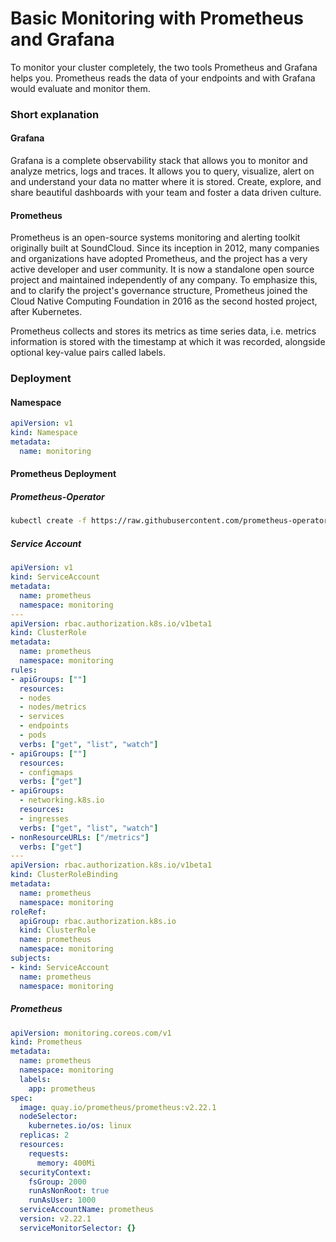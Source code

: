 # Basic Monitoring with Prometheus and Grafana

To monitor your cluster completely, the two tools Prometheus and Grafana helps you.
Prometheus reads the data of your endpoints and with Grafana would evaluate and monitor them.

### Short explanation

#### Grafana
Grafana is a complete observability stack that allows you to monitor and analyze metrics, logs and traces. It allows you to query, visualize, alert on and understand your data no matter where it is stored. Create, explore, and share beautiful dashboards with your team and foster a data driven culture.

#### Prometheus
Prometheus is an open-source systems monitoring and alerting toolkit originally built at SoundCloud. Since its inception in 2012, many companies and organizations have adopted Prometheus, and the project has a very active developer and user community. It is now a standalone open source project and maintained independently of any company. To emphasize this, and to clarify the project's governance structure, Prometheus joined the Cloud Native Computing Foundation in 2016 as the second hosted project, after Kubernetes.

Prometheus collects and stores its metrics as time series data, i.e. metrics information is stored with the timestamp at which it was recorded, alongside optional key-value pairs called labels.

### Deployment

#### Namespace
```yaml
apiVersion: v1
kind: Namespace
metadata:
  name: monitoring
```

#### Prometheus Deployment
##### Prometheus-Operator
```bash
kubectl create -f https://raw.githubusercontent.com/prometheus-operator/prometheus-operator/master/bundle.yaml -n monitoring
```

##### Service Account
```yaml
apiVersion: v1
kind: ServiceAccount
metadata:
  name: prometheus
  namespace: monitoring
---
apiVersion: rbac.authorization.k8s.io/v1beta1
kind: ClusterRole
metadata:
  name: prometheus
  namespace: monitoring
rules:
- apiGroups: [""]
  resources:
  - nodes
  - nodes/metrics
  - services
  - endpoints
  - pods
  verbs: ["get", "list", "watch"]
- apiGroups: [""]
  resources:
  - configmaps
  verbs: ["get"]
- apiGroups:
  - networking.k8s.io
  resources:
  - ingresses
  verbs: ["get", "list", "watch"]
- nonResourceURLs: ["/metrics"]
  verbs: ["get"]
---
apiVersion: rbac.authorization.k8s.io/v1beta1
kind: ClusterRoleBinding
metadata:
  name: prometheus
  namespace: monitoring
roleRef:
  apiGroup: rbac.authorization.k8s.io
  kind: ClusterRole
  name: prometheus
  namespace: monitoring
subjects:
- kind: ServiceAccount
  name: prometheus
  namespace: monitoring
```

##### Prometheus
```yaml
apiVersion: monitoring.coreos.com/v1
kind: Prometheus
metadata:
  name: prometheus
  namespace: monitoring
  labels:
    app: prometheus
spec:
  image: quay.io/prometheus/prometheus:v2.22.1
  nodeSelector:
    kubernetes.io/os: linux
  replicas: 2
  resources:
    requests:
      memory: 400Mi
  securityContext:
    fsGroup: 2000
    runAsNonRoot: true
    runAsUser: 1000
  serviceAccountName: prometheus
  version: v2.22.1
  serviceMonitorSelector: {}
```
